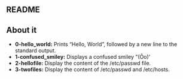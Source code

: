 ## README

## About it

- **0-hello_world:** Prints “Hello, World”, followed by a new line to the standard output.
- **1-confused_smiley:** Displays a confused smiley "(Ôo)'
- **2-hellofile:** Display the content of the /etc/passwd file.
- **3-twofiles:** Display the content of /etc/passwd and /etc/hosts.